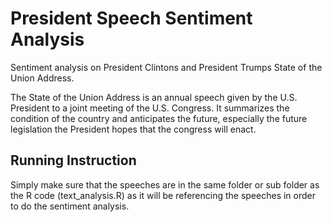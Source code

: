 # President Speech Sentiment Analysis

Sentiment analysis on President Clintons and President Trumps State of the Union Address.

The State of the Union Address is an annual speech given by the U.S. President to a joint meeting of the U.S. Congress.  It summarizes the condition of the country and anticipates the future, especially the future legislation the President hopes that the congress will enact.

## Running Instruction
Simply make sure that the speeches are in the same folder or sub folder as the R code (text_analysis.R) as it will be     referencing the speeches in order to do the sentiment analysis. 
